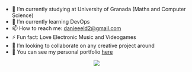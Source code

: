 - 🔭 I’m currently studying at University of Granada (Maths and Computer Science)
- 🌱 I’m currently learning DevOps
- 📫 How to reach me: danieeeld2@gmail.com
- ⚡ Fun fact: Love Electronic Music and Videogames
- 👯 I’m looking to collaborate on any creative project around
- 🔗 You can see my personal portfolio [here](https://danieeeld2.github.io)
<p align="center"> 
  <img src="https://github-readme-stats.vercel.app/api/top-langs/?username=danieeeld2&layout=compact&theme=tokyonight" />
</p>
